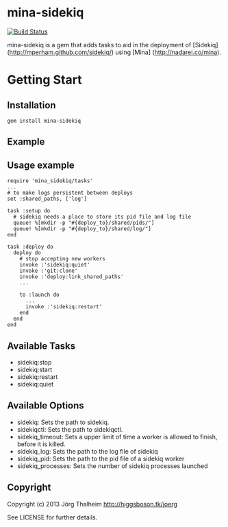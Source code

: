 mina-sidekiq
============

[![Build Status](https://travis-ci.org/Mic92/mina-sidekiq.png?branch=master)](https://travis-ci.org/Mic92/mina-sidekiq)

mina-sidekiq is a gem that adds tasks to aid in the deployment of [Sidekiq] (http://mperham.github.com/sidekiq/)
using [Mina] (http://nadarei.co/mina).

# Getting Start

## Installation

    gem install mina-sidekiq

## Example

## Usage example

    require 'mina_sidekiq/tasks'
    ...
    # to make logs persistent between deploys
    set :shared_paths, ['log']

    task :setup do
      # sidekiq needs a place to store its pid file and log file
      queue! %[mkdir -p "#{deploy_to}/shared/pids/"]
      queue! %[mkdir -p "#{deploy_to}/shared/log/"]
    end

    task :deploy do
      deploy do
        # stop accepting new workers
        invoke :'sidekiq:quiet'
        invoke :'git:clone'
        invoke :'deploy:link_shared_paths'
        ...

        to :launch do
          ...
          invoke :'sidekiq:restart'
        end
      end
    end

## Available Tasks

* sidekiq:stop
* sidekiq:start
* sidekiq:restart
* sidekiq:quiet

## Available Options

* sidekiq: Sets the path to sidekiq.
* sidekiqctl: Sets the path to sidekiqctl.
* sidekiq\_timeout: Sets a upper limit of time a worker is allowed to finish, before it is killed.
* sidekiq\_log: Sets the path to the log file of sidekiq
* sidekiq\_pid: Sets the path to the pid file of a sidekiq worker
* sidekiq_processes: Sets the number of sidekiq processes launched

## Copyright

Copyright (c) 2013 Jörg Thalheim http://higgsboson.tk/joerg

See LICENSE for further details.
